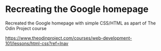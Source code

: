 # Recreating the Google homepage

Recreated the Google homepage with simple CSS/HTML as apart of The Odin Project course


https://www.theodinproject.com/courses/web-development-101/lessons/html-css?ref=lnav
